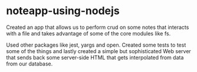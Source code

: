 # noteapp-using-nodejs
Created an app that allows us to perform crud on some notes that interacts with a file and takes advantage of some of the core modules like fs.


Used other packages like jest, yargs and open. Created some tests to test some of the things and lastly created a simple but sophisticated Web server that sends back some server-side HTML that gets interpolated from data from our database.
